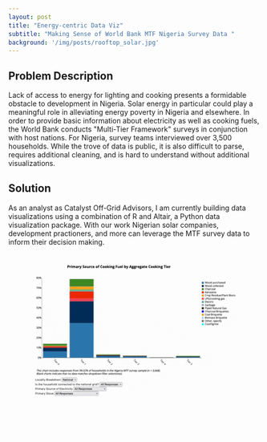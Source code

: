 ```yaml
---
layout: post
title: "Energy-centric Data Viz"
subtitle: "Making Sense of World Bank MTF Nigeria Survey Data "
background: '/img/posts/rooftop_solar.jpg'
---
```


## Problem Description
Lack of access to energy for lighting and cooking presents a formidable obstacle to development in Nigeria. Solar energy in particular could play
a meaningful role in alleviating energy poverty in Nigeria and elsewhere. In order to provide basic information
about electricity as well as cooking fuels, the World Bank conducts "Multi-Tier Framework" surveys in conjunction with host nations.
For Nigeria, survey teams interviewed over 3,500 households. While the trove of data is public, it is also difficult to parse, 
requires additional cleaning, and is hard to understand without additional visualizations. 

## Solution
As an analyst as Catalyst Off-Grid Advisors,
I am currently building data visualizations using a combination of R and Altair, a Python data visualization package. With our work Nigerian solar companies, development practioners, and more can leverage the MTF survey data to inform their decision making.
<br><br><br>
<img src="/img/posts/mtf.gif" alt="mtf-gif"  style="border-radius:5%; display:block; margin-left:auto;margin-right: auto; width: 80%;">